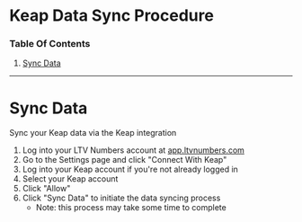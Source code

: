 # Keap Data Sync Procedure

### Table Of Contents
1. [Sync Data](https://docs.ltvnumbers.com/keap#sync-data)

---

# Sync Data

Sync your Keap data via the Keap integration

1. Log into your LTV Numbers account at <a href="https://app.ltvnumbers.com" target="_blank">app.ltvnumbers.com</a>
2. Go to the Settings page and click "Connect With Keap"
4. Log into your Keap account if you're not already logged in
5. Select your Keap account
6. Click "Allow"
7. Click "Sync Data" to initiate the data syncing process
    - Note: this process may take some time to complete
